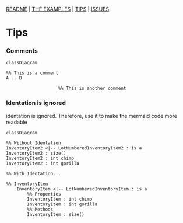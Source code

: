 [README](/README.md) | [THE EXAMPLES](/mermaid/the-examples.md) | [TIPS](/mermaid/general/tips.md) | [ISSUES](/mermaid/general/issues.md)

# Tips

### Comments

```mermaid
classDiagram

%% This is a comment
A .. B

                    %% This is another comment

```

### Identation is ignored

identation is ignored.  Therefore, use it to make the mermaid code more readable

```mermaid
classDiagram

%% Without Identation
InventoryItem2 <|-- LotNumberedInventoryItem2 : is a
InventoryItem2 : size()
InventoryItem2 : int chimp
InventoryItem2 : int gorilla

%% With Identation...

%% InventoryItem
    InventoryItem <|-- LotNumberedInventoryItem : is a
        %% Properties
        InventoryItem : int chimp
        InventoryItem : int gorilla
        %% Methods
        InventoryItem : size()
```